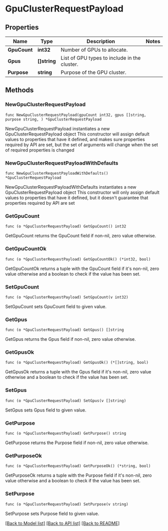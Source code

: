 # GpuClusterRequestPayload

## Properties

Name | Type | Description | Notes
------------ | ------------- | ------------- | -------------
**GpuCount** | **int32** | Number of GPUs to allocate. | 
**Gpus** | **[]string** | List of GPU types to include in the cluster. | 
**Purpose** | **string** | Purpose of the GPU cluster. | 

## Methods

### NewGpuClusterRequestPayload

`func NewGpuClusterRequestPayload(gpuCount int32, gpus []string, purpose string, ) *GpuClusterRequestPayload`

NewGpuClusterRequestPayload instantiates a new GpuClusterRequestPayload object
This constructor will assign default values to properties that have it defined,
and makes sure properties required by API are set, but the set of arguments
will change when the set of required properties is changed

### NewGpuClusterRequestPayloadWithDefaults

`func NewGpuClusterRequestPayloadWithDefaults() *GpuClusterRequestPayload`

NewGpuClusterRequestPayloadWithDefaults instantiates a new GpuClusterRequestPayload object
This constructor will only assign default values to properties that have it defined,
but it doesn't guarantee that properties required by API are set

### GetGpuCount

`func (o *GpuClusterRequestPayload) GetGpuCount() int32`

GetGpuCount returns the GpuCount field if non-nil, zero value otherwise.

### GetGpuCountOk

`func (o *GpuClusterRequestPayload) GetGpuCountOk() (*int32, bool)`

GetGpuCountOk returns a tuple with the GpuCount field if it's non-nil, zero value otherwise
and a boolean to check if the value has been set.

### SetGpuCount

`func (o *GpuClusterRequestPayload) SetGpuCount(v int32)`

SetGpuCount sets GpuCount field to given value.


### GetGpus

`func (o *GpuClusterRequestPayload) GetGpus() []string`

GetGpus returns the Gpus field if non-nil, zero value otherwise.

### GetGpusOk

`func (o *GpuClusterRequestPayload) GetGpusOk() (*[]string, bool)`

GetGpusOk returns a tuple with the Gpus field if it's non-nil, zero value otherwise
and a boolean to check if the value has been set.

### SetGpus

`func (o *GpuClusterRequestPayload) SetGpus(v []string)`

SetGpus sets Gpus field to given value.


### GetPurpose

`func (o *GpuClusterRequestPayload) GetPurpose() string`

GetPurpose returns the Purpose field if non-nil, zero value otherwise.

### GetPurposeOk

`func (o *GpuClusterRequestPayload) GetPurposeOk() (*string, bool)`

GetPurposeOk returns a tuple with the Purpose field if it's non-nil, zero value otherwise
and a boolean to check if the value has been set.

### SetPurpose

`func (o *GpuClusterRequestPayload) SetPurpose(v string)`

SetPurpose sets Purpose field to given value.



[[Back to Model list]](../README.md#documentation-for-models) [[Back to API list]](../README.md#documentation-for-api-endpoints) [[Back to README]](../README.md)


